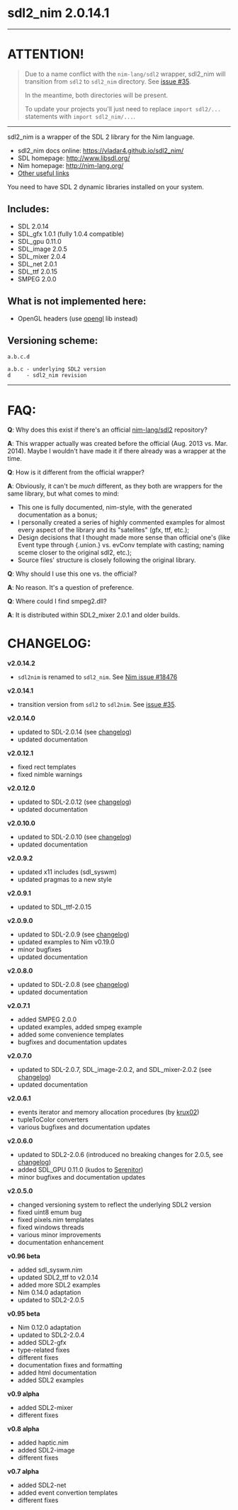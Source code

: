 sdl2_nim 2.0.14.1
=================

***

ATTENTION!
==========
> Due to a name conflict with the `nim-lang/sdl2` wrapper, sdl2_nim will transition from `sdl2` to `sdl2_nim` directory. See [issue #35](https://github.com/Vladar4/sdl2_nim/issues/35).
>
> In the meantime, both directories will be present.
>
> To update your projects you'll just need to replace `import sdl2/...` statements with `import sdl2_nim/...`.

***

sdl2_nim is a wrapper of the SDL 2 library for the Nim language.

* sdl2_nim docs online: https://vladar4.github.io/sdl2_nim/
* SDL homepage: http://www.libsdl.org/
* Nim homepage: http://nim-lang.org/
* [Other useful links](LINKS.md)

You need to have SDL 2 dynamic libraries installed on your system.

Includes:
---------
* SDL 2.0.14
* SDL_gfx 1.0.1 (fully 1.0.4 compatible)
* SDL_gpu 0.11.0
* SDL_image 2.0.5
* SDL_mixer 2.0.4
* SDL_net 2.0.1
* SDL_ttf 2.0.15
* SMPEG 2.0.0

What is not implemented here:
-------------------------------

* OpenGL headers (use [opengl](https://github.com/nim-lang/opengl) lib instead)

Versioning scheme:
------------------
```
a.b.c.d

a.b.c - underlying SDL2 version
d     - sdl2_nim revision
```

----------------------------------------

FAQ:
====
**Q**: Why does this exist if there's an official [nim-lang/sdl2](https://github.com/nim-lang/sdl2) repository?

**A**: This wrapper actually was created before the official (Aug. 2013 vs. Mar. 2014). Maybe I wouldn't have made it if there already was a wrapper at the time.

**Q**: How is it different from the official wrapper?

**A**: Obviously, it can't be *much* different, as they both are wrappers for the same library, but what comes to mind:

* This one is fully documented, nim-style, with the generated documentation as a bonus;
* I personally created a series of highly commented examples for almost every aspect of the library and its "satelites" (gfx, ttf, etc.);
* Design decisions that I thought made more sense than official one's (like Event type through {.union.} vs. evConv template with casting; naming sceme closer to the original sdl2, etc.);
* Source files' structure is closely following the original library.

**Q**: Why should I use this one vs. the official?

**A**: No reason. It's a question of preference.

**Q**: Where could I find smpeg2.dll?

**A**: It is distributed within SDL2_mixer 2.0.1 and older builds.


CHANGELOG:
==========
**v2.0.14.2**
* `sdl2nim` is renamed to `sdl2_nim`. See [Nim issue #18476](https://github.com/nim-lang/Nim/issues/18476)


**v2.0.14.1**
* transition version from `sdl2` to `sdl2nim`. See [issue #35](https://github.com/Vladar4/sdl2_nim/issues/35).


**v2.0.14.0**
* updated to SDL-2.0.14 (see [changelog](https://github.com/Vladar4/sdl2_nim/blob/master/CHANGELOG-2.0.14.md))
* updated documentation


**v2.0.12.1**
* fixed rect templates
* fixed nimble warnings

**v2.0.12.0**
* updated to SDL-2.0.12 (see [changelog](https://github.com/Vladar4/sdl2_nim/blob/master/CHANGELOG-2.0.12.md))
* updated documentation

**v2.0.10.0**
* updated to SDL-2.0.10 (see [changelog](https://github.com/Vladar4/sdl2_nim/blob/master/CHANGELOG-2.0.10.md))
* updated documentation

**v2.0.9.2**
* updated x11 includes (sdl_syswm)
* updated pragmas to a new style

**v2.0.9.1**
* updated to SDL_ttf-2.0.15

**v2.0.9.0**
* updated to SDL-2.0.9 (see [changelog](https://github.com/Vladar4/sdl2_nim/blob/master/CHANGELOG-2.0.9.md))
* updated examples to Nim v0.19.0
* minor bugfixes
* updated documentation

**v2.0.8.0**
* updated to SDL-2.0.8 (see [changelog](https://github.com/Vladar4/sdl2_nim/blob/master/CHANGELOG-2.0.8.md))
* updated documentation

**v2.0.7.1**
* added SMPEG 2.0.0
* updated examples, added smpeg example
* added some convenience templates
* bugfixes and documentation updates

**v2.0.7.0**
* updated to SDL-2.0.7, SDL_image-2.0.2, and SDL_mixer-2.0.2 (see [changelog](https://github.com/Vladar4/sdl2_nim/blob/master/CHANGELOG-2.0.7.md))
* updated documentation

**v2.0.6.1**
* events iterator and memory allocation procedures (by [krux02](https://github.com/krux02))
* tupleToColor converters
* various bugfixes and documentation updates

**v2.0.6.0**
* updated to SDL2-2.0.6 (introduced no breaking changes for 2.0.5, see [changelog](https://github.com/Vladar4/sdl2_nim/blob/master/CHANGELOG-2.0.6.md))
* added SDL_GPU 0.11.0 (kudos to [Serenitor](https://github.com/Serenitor))
* minor bugfixes and documentation updates

**v2.0.5.0**
* changed versioning system to reflect the underlying SDL2 version
* fixed uint8 emum bug
* fixed pixels.nim templates
* fixed windows threads
* various minor improvements
* documentation enhancement

**v0.96 beta**
* added sdl_syswm.nim
* updated SDL2_ttf to v2.0.14
* added more SDL2 examples
* Nim 0.14.0 adaptation
* updated to SDL2-2.0.5

**v0.95 beta**
* Nim 0.12.0 adaptation
* updated to SDL2-2.0.4
* added SDL2-gfx
* type-related fixes
* different fixes
* documentation fixes and formatting
* added html documentation
* added SDL2 examples

**v0.9 alpha**
* added SDL2-mixer
* different fixes

**v0.8 alpha**
* added haptic.nim
* added SDL2-image
* different fixes

**v0.7 alpha**
* added SDL2-net
* added event convertion templates
* different fixes
